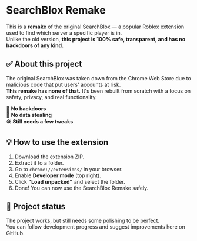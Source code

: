 # SearchBlox Remake

This is a **remake** of the original SearchBlox — a popular Roblox extension used to find which server a specific player is in.  
Unlike the old version, **this project is 100% safe, transparent, and has no backdoors of any kind.**

## ✅ About this project

The original SearchBlox was taken down from the Chrome Web Store due to malicious code that put users' accounts at risk.  
**This remake has none of that.** It's been rebuilt from scratch with a focus on safety, privacy, and real functionality.

🚫 **No backdoors**  
🔐 **No data stealing**  
🛠️ **Still needs a few tweaks**

## 💡 How to use the extension

1. Download the extension ZIP.
2. Extract it to a folder.
3. Go to `chrome://extensions/` in your browser.
4. Enable **Developer mode** (top right).
5. Click **"Load unpacked"** and select the folder.
6. Done! You can now use the SearchBlox Remake safely.

## 🧪 Project status

The project works, but still needs some polishing to be perfect.  
You can follow development progress and suggest improvements here on GitHub.
